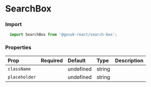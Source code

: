 SearchBox
=========

### Import
```js
  import SearchBox from '@govuk-react/search-box';
```
<!-- STORY -->



### Properties
Prop | Required | Default | Type | Description
:--- | :------- | :------ | :--- | :----------
 `className` |  | undefined | string | 
 `placeholder` |  | undefined | string | 


